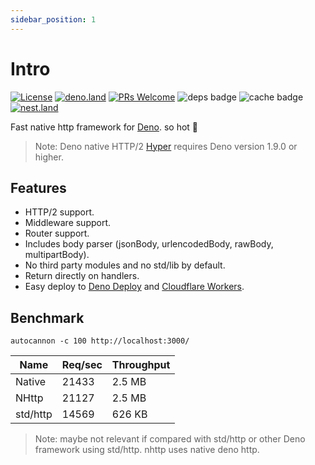 ```yaml
---
sidebar_position: 1
---
```


# Intro

[![License](https://img.shields.io/:license-mit-blue.svg)](http://badges.mit-license.org)
[![deno.land](https://img.shields.io/endpoint?url=https%3A%2F%2Fdeno-visualizer.danopia.net%2Fshields%2Flatest-version%2Fx%2Fnhttp@1.1.2%2Fmod.ts)](https://deno.land/x/nhttp)
[![PRs Welcome](https://img.shields.io/badge/PRs-welcome-blue.svg)](http://makeapullrequest.com)
![deps badge](https://img.shields.io/endpoint?url=https%3A%2F%2Fdeno-visualizer.danopia.net%2Fshields%2Fdep-count%2Fhttps%2Fdeno.land%2Fx%2Fnhttp%2Fmod.ts)
![cache badge](https://img.shields.io/endpoint?url=https%3A%2F%2Fdeno-visualizer.danopia.net%2Fshields%2Fcache-size%2Fhttps%2Fdeno.land%2Fx%2Fnhttp%2Fmod.ts)
[![nest.land](https://nest.land/badge.svg)](https://nest.land/package/nhttp)

Fast native http framework for [Deno](https://deno.land/). so hot :rocket:

> Note: Deno native HTTP/2 [Hyper](https://hyper.rs/) requires Deno version 1.9.0 or higher.

## Features

* HTTP/2 support.
* Middleware support.
* Router support.
* Includes body parser (jsonBody, urlencodedBody, rawBody, multipartBody).
* No third party modules and no std/lib by default.
* Return directly on handlers.
* Easy deploy to [Deno Deploy](https://deno.com/deploy) and [Cloudflare Workers](https://workers.cloudflare.com).

## Benchmark
`autocannon -c 100 http://localhost:3000/`

| Name     | Req/sec | Throughput |
|----------|---------|------------|
| Native   | 21433   | 2.5 MB     |
| NHttp    | 21127   | 2.5 MB     |
| std/http | 14569   | 626 KB     |

> Note: maybe not relevant if compared with std/http or other Deno framework using std/http. nhttp uses native deno http. 